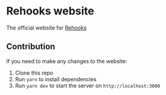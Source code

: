 # Rehooks website

The official website for [Rehooks](https://rehooks.com)

## Contribution

If you need to make any changes to the website:

1. Clone this repo
2. Run `yarn` to install dependencies
3. Run `yarn dev` to start the server on `http://localhost:3000`

